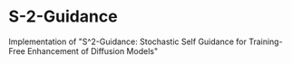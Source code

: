 # S-2-Guidance
Implementation of "S^2-Guidance: Stochastic Self Guidance for Training-Free Enhancement of Diffusion Models"
